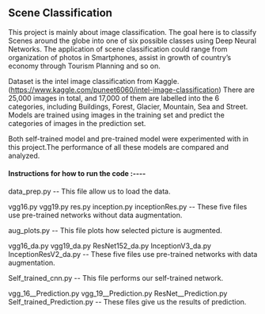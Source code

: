 ## Scene Classification

This project is mainly about image classification. The goal here is to classify Scenes around the globe into one of six possible classes using Deep Neural Networks. The application of scene classification could range from organization of photos in Smartphones, assist in growth of country’s economy through Tourism Planning and so on.

Dataset is the intel image classification from Kaggle. (https://www.kaggle.com/puneet6060/intel-image-classification) 
There are 25,000 images in total, and 17,000 of them are labelled into the 6 categories, including Buildings, Forest, Glacier, Mountain, Sea and Street. Models are trained using images in the training set and predict the categories of images in the prediction set.

Both self-trained model and pre-trained model were experimented with in this project.The performance of all these models are compared and analyzed. 



#### Instructions for how to run the code :----

data_prep.py -- This file allow us to load the data.

vgg16.py vgg19.py res.py inception.py inceptionRes.py -- These five files use pre-trained networks without data augmentation.

aug_plots.py -- This file plots how selected picture is augmented.

vgg16_da.py vgg19_da.py ResNet152_da.py InceptionV3_da.py InceptionResV2_da.py -- These five files use pre-trained networks with data augmentation.

Self_trained_cnn.py -- This file performs our self-trained network.

vgg_16__Prediction.py vgg_19__Prediction.py ResNet__Prediction.py Self_trained_Prediction.py -- These files give us the results of prediction.
